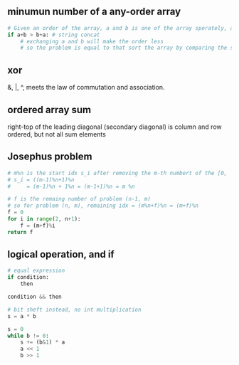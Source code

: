 ## minumun number of a any-order array
```python
# Given an order of the array, a and b is one of the array sperately, a is on the left of b
if a+b > b+a: # string concat
    # exchanging a and b will make the order less
    # so the problem is equal to that sort the array by comparing the string consisted of each two number
```

## xor
&, |, ^, meets the law of commutation and association.

## ordered array sum
right-top of the leading diagonal (secondary diagonal) is column and row ordered, but not all sum elements

## Josephus problem 
```python
# m%n is the start idx s_i after removing the m-th numbert of the [0, ```, n-1]
# s_i = ((m-1)%n+1)%n
#     = (m-1)%n + 1%n = (m-1+1)%n = m %n

# f is the remaing number of problem (n-1, m)
# so for problem (n, m), remaining idx = (m%n+f)%n = (m+f)%n
f = 0
for i in range(2, n+1):
    f = (m+f)%i
return f
```

## logical operation, and if 
```python
# equal expression
if condition:
    then

condition && then

# bit sheft instead, no int multiplication
s = a * b

s = 0
while b != 0:
    s += (b&1) * a
    a << 1
    b >> 1
```